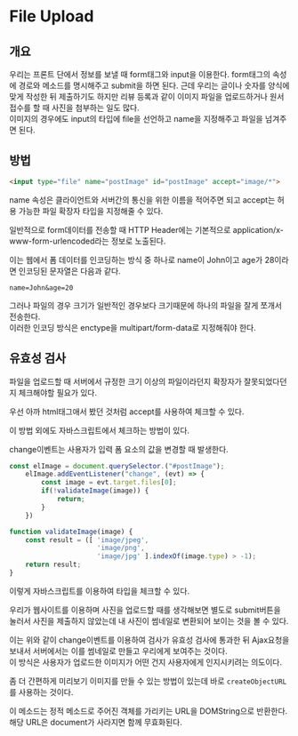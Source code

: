 # File Upload

## 개요

우리는 프론트 단에서 정보를 보낼 때 form태그와 input을 이용한다. form태그의 속성에 경로와 메소드를 명시해주고 submit을 하면 된다. 근데 우리는 글이나 숫자를 양식에 맞게 작성한 뒤 제출하기도 하지만 리뷰 등록과 같이 이미지 파일을 업로드하거나 원서 접수를 할 때 사진을 첨부하는 일도 많다. <br>
이미지의 경우에도 input의 타입에 file을 선언하고 name을 지정해주고 파일을 넘겨주면 된다. 

## 방법

```html
<input type="file" name="postImage" id="postImage" accept="image/*">
```

name 속성은 클라이언트와 서버간의 통신을 위한 이름을 적어주면 되고 accept는 허용 가능한 파일 확장자 타입을 지정해줄 수 있다.

 일반적으로 form데이터를 전송할 때 HTTP Header에는 기본적으로 application/x-www-form-urlencoded라는 정보로 노출된다. 

 이는 웹에서 폼 데이터를 인코딩하는 방식 중 하나로 name이 John이고 age가 28이라면 인코딩된 문자열은 다음과 같다.
 ```
 name=John&age=20
 ```
 그러나 파일의 경우 크기가 일반적인 경우보다 크기때문에 하나의 파일을 잘게 쪼개서 전송한다.  
이러한 인코딩 방식은 enctype을 multipart/form-data로 지정해줘야 한다.

## 유효성 검사

파일을 업로드할 때 서버에서 규정한 크기 이상의 파일이라던지 확장자가 잘못되었다던지 체크해야할 필요가 있다.

우선 아까 html태그애서 봤던 것처럼 accept를 사용하여 체크할 수 있다.

이 방법 외에도 자바스크립트에서 체크하는 방법이 있다.

change이벤트는 사용자가 입력 폼 요소의 값을 변경할 때 발생한다.

```js
const elImage = document.querySelector.("#postImage");
	elImage.addEventListener("change", (evt) => {
		const image = evt.target.files[0];
		if(!validateImage(image)) { 
			return;
		}
	})
```

```js
function validateImage(image) {
	const result = ([ 'image/jpeg',
					  'image/png',
					  'image/jpg' ].indexOf(image.type) > -1);
	return result;
}
```

이렇게 자바스크립트를 이용하여 타입을 체크할 수 있다.

우리가 웹사이트를 이용하며 사진을 업로드할 때를 생각해보면 별도로 submit버튼을 눌러서 사진을 제출하지 않았는데 내 사진이 썸네일로 변환되어 보이는 것을 볼 수 있다.

이는 위와 같이 change이벤트를 이용하여 검사가 유효성 검사에 통과한 뒤 Ajax요청을 보내서 서버에서는 이를 썸네일로 만들고 우리에게 보여주는 것이다.  
이 방식은 사용자가 업로드한 이미지가 어떤 건지 사용자에게 인지시키려는 의도이다.

좀 더 간편하게 미리보기 이미지를 만들 수 있는 방법이 있는데 바로 `createObjectURL`를 사용하는 것이다.

이 메소드는 정적 메소드로 주어진 객체를 가리키는 URL을 DOMString으로 반환한다. 해당 URL은 document가 사라지면 함께 무효화된다.



